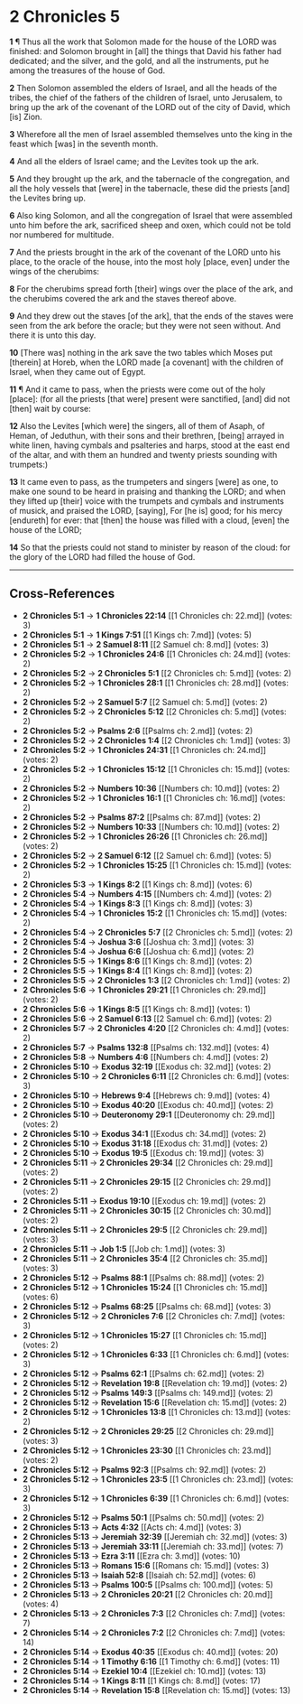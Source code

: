 # 2 Chronicles 5

**1** ¶ Thus all the work that Solomon made for the house of the LORD was finished: and Solomon brought in [all] the things that David his father had dedicated; and the silver, and the gold, and all the instruments, put he among the treasures of the house of God.

**2** Then Solomon assembled the elders of Israel, and all the heads of the tribes, the chief of the fathers of the children of Israel, unto Jerusalem, to bring up the ark of the covenant of the LORD out of the city of David, which [is] Zion.

**3** Wherefore all the men of Israel assembled themselves unto the king in the feast which [was] in the seventh month.

**4** And all the elders of Israel came; and the Levites took up the ark.

**5** And they brought up the ark, and the tabernacle of the congregation, and all the holy vessels that [were] in the tabernacle, these did the priests [and] the Levites bring up.

**6** Also king Solomon, and all the congregation of Israel that were assembled unto him before the ark, sacrificed sheep and oxen, which could not be told nor numbered for multitude.

**7** And the priests brought in the ark of the covenant of the LORD unto his place, to the oracle of the house, into the most holy [place, even] under the wings of the cherubims:

**8** For the cherubims spread forth [their] wings over the place of the ark, and the cherubims covered the ark and the staves thereof above.

**9** And they drew out the staves [of the ark], that the ends of the staves were seen from the ark before the oracle; but they were not seen without. And there it is unto this day.

**10** [There was] nothing in the ark save the two tables which Moses put [therein] at Horeb, when the LORD made [a covenant] with the children of Israel, when they came out of Egypt.

**11** ¶ And it came to pass, when the priests were come out of the holy [place]: (for all the priests [that were] present were sanctified, [and] did not [then] wait by course:

**12** Also the Levites [which were] the singers, all of them of Asaph, of Heman, of Jeduthun, with their sons and their brethren, [being] arrayed in white linen, having cymbals and psalteries and harps, stood at the east end of the altar, and with them an hundred and twenty priests sounding with trumpets:)

**13** It came even to pass, as the trumpeters and singers [were] as one, to make one sound to be heard in praising and thanking the LORD; and when they lifted up [their] voice with the trumpets and cymbals and instruments of musick, and praised the LORD, [saying], For [he is] good; for his mercy [endureth] for ever: that [then] the house was filled with a cloud, [even] the house of the LORD;

**14** So that the priests could not stand to minister by reason of the cloud: for the glory of the LORD had filled the house of God.

---

## Cross-References

- **2 Chronicles 5:1** → **1 Chronicles 22:14** [[1 Chronicles ch: 22.md]] (votes: 3)
- **2 Chronicles 5:1** → **1 Kings 7:51** [[1 Kings ch: 7.md]] (votes: 5)
- **2 Chronicles 5:1** → **2 Samuel 8:11** [[2 Samuel ch: 8.md]] (votes: 3)
- **2 Chronicles 5:2** → **1 Chronicles 24:6** [[1 Chronicles ch: 24.md]] (votes: 2)
- **2 Chronicles 5:2** → **2 Chronicles 5:1** [[2 Chronicles ch: 5.md]] (votes: 2)
- **2 Chronicles 5:2** → **1 Chronicles 28:1** [[1 Chronicles ch: 28.md]] (votes: 2)
- **2 Chronicles 5:2** → **2 Samuel 5:7** [[2 Samuel ch: 5.md]] (votes: 2)
- **2 Chronicles 5:2** → **2 Chronicles 5:12** [[2 Chronicles ch: 5.md]] (votes: 2)
- **2 Chronicles 5:2** → **Psalms 2:6** [[Psalms ch: 2.md]] (votes: 2)
- **2 Chronicles 5:2** → **2 Chronicles 1:4** [[2 Chronicles ch: 1.md]] (votes: 3)
- **2 Chronicles 5:2** → **1 Chronicles 24:31** [[1 Chronicles ch: 24.md]] (votes: 2)
- **2 Chronicles 5:2** → **1 Chronicles 15:12** [[1 Chronicles ch: 15.md]] (votes: 2)
- **2 Chronicles 5:2** → **Numbers 10:36** [[Numbers ch: 10.md]] (votes: 2)
- **2 Chronicles 5:2** → **1 Chronicles 16:1** [[1 Chronicles ch: 16.md]] (votes: 2)
- **2 Chronicles 5:2** → **Psalms 87:2** [[Psalms ch: 87.md]] (votes: 2)
- **2 Chronicles 5:2** → **Numbers 10:33** [[Numbers ch: 10.md]] (votes: 2)
- **2 Chronicles 5:2** → **1 Chronicles 26:26** [[1 Chronicles ch: 26.md]] (votes: 2)
- **2 Chronicles 5:2** → **2 Samuel 6:12** [[2 Samuel ch: 6.md]] (votes: 5)
- **2 Chronicles 5:2** → **1 Chronicles 15:25** [[1 Chronicles ch: 15.md]] (votes: 2)
- **2 Chronicles 5:3** → **1 Kings 8:2** [[1 Kings ch: 8.md]] (votes: 6)
- **2 Chronicles 5:4** → **Numbers 4:15** [[Numbers ch: 4.md]] (votes: 2)
- **2 Chronicles 5:4** → **1 Kings 8:3** [[1 Kings ch: 8.md]] (votes: 3)
- **2 Chronicles 5:4** → **1 Chronicles 15:2** [[1 Chronicles ch: 15.md]] (votes: 2)
- **2 Chronicles 5:4** → **2 Chronicles 5:7** [[2 Chronicles ch: 5.md]] (votes: 2)
- **2 Chronicles 5:4** → **Joshua 3:6** [[Joshua ch: 3.md]] (votes: 3)
- **2 Chronicles 5:4** → **Joshua 6:6** [[Joshua ch: 6.md]] (votes: 2)
- **2 Chronicles 5:5** → **1 Kings 8:6** [[1 Kings ch: 8.md]] (votes: 2)
- **2 Chronicles 5:5** → **1 Kings 8:4** [[1 Kings ch: 8.md]] (votes: 2)
- **2 Chronicles 5:5** → **2 Chronicles 1:3** [[2 Chronicles ch: 1.md]] (votes: 2)
- **2 Chronicles 5:6** → **1 Chronicles 29:21** [[1 Chronicles ch: 29.md]] (votes: 2)
- **2 Chronicles 5:6** → **1 Kings 8:5** [[1 Kings ch: 8.md]] (votes: 1)
- **2 Chronicles 5:6** → **2 Samuel 6:13** [[2 Samuel ch: 6.md]] (votes: 2)
- **2 Chronicles 5:7** → **2 Chronicles 4:20** [[2 Chronicles ch: 4.md]] (votes: 2)
- **2 Chronicles 5:7** → **Psalms 132:8** [[Psalms ch: 132.md]] (votes: 4)
- **2 Chronicles 5:8** → **Numbers 4:6** [[Numbers ch: 4.md]] (votes: 2)
- **2 Chronicles 5:10** → **Exodus 32:19** [[Exodus ch: 32.md]] (votes: 2)
- **2 Chronicles 5:10** → **2 Chronicles 6:11** [[2 Chronicles ch: 6.md]] (votes: 3)
- **2 Chronicles 5:10** → **Hebrews 9:4** [[Hebrews ch: 9.md]] (votes: 4)
- **2 Chronicles 5:10** → **Exodus 40:20** [[Exodus ch: 40.md]] (votes: 2)
- **2 Chronicles 5:10** → **Deuteronomy 29:1** [[Deuteronomy ch: 29.md]] (votes: 2)
- **2 Chronicles 5:10** → **Exodus 34:1** [[Exodus ch: 34.md]] (votes: 2)
- **2 Chronicles 5:10** → **Exodus 31:18** [[Exodus ch: 31.md]] (votes: 2)
- **2 Chronicles 5:10** → **Exodus 19:5** [[Exodus ch: 19.md]] (votes: 3)
- **2 Chronicles 5:11** → **2 Chronicles 29:34** [[2 Chronicles ch: 29.md]] (votes: 2)
- **2 Chronicles 5:11** → **2 Chronicles 29:15** [[2 Chronicles ch: 29.md]] (votes: 2)
- **2 Chronicles 5:11** → **Exodus 19:10** [[Exodus ch: 19.md]] (votes: 2)
- **2 Chronicles 5:11** → **2 Chronicles 30:15** [[2 Chronicles ch: 30.md]] (votes: 2)
- **2 Chronicles 5:11** → **2 Chronicles 29:5** [[2 Chronicles ch: 29.md]] (votes: 3)
- **2 Chronicles 5:11** → **Job 1:5** [[Job ch: 1.md]] (votes: 3)
- **2 Chronicles 5:11** → **2 Chronicles 35:4** [[2 Chronicles ch: 35.md]] (votes: 3)
- **2 Chronicles 5:12** → **Psalms 88:1** [[Psalms ch: 88.md]] (votes: 2)
- **2 Chronicles 5:12** → **1 Chronicles 15:24** [[1 Chronicles ch: 15.md]] (votes: 6)
- **2 Chronicles 5:12** → **Psalms 68:25** [[Psalms ch: 68.md]] (votes: 3)
- **2 Chronicles 5:12** → **2 Chronicles 7:6** [[2 Chronicles ch: 7.md]] (votes: 3)
- **2 Chronicles 5:12** → **1 Chronicles 15:27** [[1 Chronicles ch: 15.md]] (votes: 2)
- **2 Chronicles 5:12** → **1 Chronicles 6:33** [[1 Chronicles ch: 6.md]] (votes: 3)
- **2 Chronicles 5:12** → **Psalms 62:1** [[Psalms ch: 62.md]] (votes: 2)
- **2 Chronicles 5:12** → **Revelation 19:8** [[Revelation ch: 19.md]] (votes: 2)
- **2 Chronicles 5:12** → **Psalms 149:3** [[Psalms ch: 149.md]] (votes: 2)
- **2 Chronicles 5:12** → **Revelation 15:6** [[Revelation ch: 15.md]] (votes: 2)
- **2 Chronicles 5:12** → **1 Chronicles 13:8** [[1 Chronicles ch: 13.md]] (votes: 2)
- **2 Chronicles 5:12** → **2 Chronicles 29:25** [[2 Chronicles ch: 29.md]] (votes: 3)
- **2 Chronicles 5:12** → **1 Chronicles 23:30** [[1 Chronicles ch: 23.md]] (votes: 2)
- **2 Chronicles 5:12** → **Psalms 92:3** [[Psalms ch: 92.md]] (votes: 2)
- **2 Chronicles 5:12** → **1 Chronicles 23:5** [[1 Chronicles ch: 23.md]] (votes: 3)
- **2 Chronicles 5:12** → **1 Chronicles 6:39** [[1 Chronicles ch: 6.md]] (votes: 3)
- **2 Chronicles 5:12** → **Psalms 50:1** [[Psalms ch: 50.md]] (votes: 2)
- **2 Chronicles 5:13** → **Acts 4:32** [[Acts ch: 4.md]] (votes: 3)
- **2 Chronicles 5:13** → **Jeremiah 32:39** [[Jeremiah ch: 32.md]] (votes: 3)
- **2 Chronicles 5:13** → **Jeremiah 33:11** [[Jeremiah ch: 33.md]] (votes: 7)
- **2 Chronicles 5:13** → **Ezra 3:11** [[Ezra ch: 3.md]] (votes: 10)
- **2 Chronicles 5:13** → **Romans 15:6** [[Romans ch: 15.md]] (votes: 3)
- **2 Chronicles 5:13** → **Isaiah 52:8** [[Isaiah ch: 52.md]] (votes: 6)
- **2 Chronicles 5:13** → **Psalms 100:5** [[Psalms ch: 100.md]] (votes: 5)
- **2 Chronicles 5:13** → **2 Chronicles 20:21** [[2 Chronicles ch: 20.md]] (votes: 4)
- **2 Chronicles 5:13** → **2 Chronicles 7:3** [[2 Chronicles ch: 7.md]] (votes: 7)
- **2 Chronicles 5:14** → **2 Chronicles 7:2** [[2 Chronicles ch: 7.md]] (votes: 14)
- **2 Chronicles 5:14** → **Exodus 40:35** [[Exodus ch: 40.md]] (votes: 20)
- **2 Chronicles 5:14** → **1 Timothy 6:16** [[1 Timothy ch: 6.md]] (votes: 11)
- **2 Chronicles 5:14** → **Ezekiel 10:4** [[Ezekiel ch: 10.md]] (votes: 13)
- **2 Chronicles 5:14** → **1 Kings 8:11** [[1 Kings ch: 8.md]] (votes: 17)
- **2 Chronicles 5:14** → **Revelation 15:8** [[Revelation ch: 15.md]] (votes: 13)
